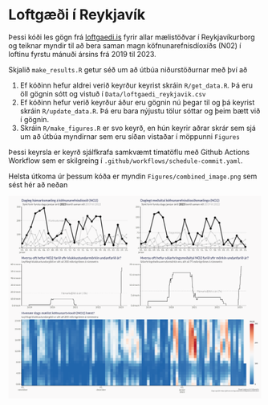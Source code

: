 
<!-- README.md is generated from README.Rmd. Please edit that file -->

# Loftgæði í Reykjavík

Þessi kóði les gögn frá [loftgaedi.is](www.loftgaedi.is) fyrir allar
mælistöðvar í Reykjavíkurborg og teiknar myndir til að bera saman magn
köfnunarefnisdíoxíðs (N02) í loftinu fyrstu mánuði ársins frá 2019 til
2023.

Skjalið `make_results.R` getur séð um að útbúa niðurstöðurnar með því að

1.  Ef kóðinn hefur aldrei verið keyrður keyrist skráin `R/get_data.R`.
    Þá eru öll gögnin sótt og vistuð í `Data/loftgaedi_reykjavik.csv`
2.  Ef kóðinn hefur verið keyrður áður eru gögnin nú þegar til og þá
    keyrist skráin `R/update_data.R`. Þá eru bara nýjustu tölur sóttar
    og þeim bætt við í gögnin.
3.  Skráin `R/make_figures.R` er svo keyrð, en hún keyrir aðrar skrár
    sem sjá um að útbúa myndirnar sem eru síðan vistaðar í möppunni
    `Figures`

Þessi keyrsla er keyrð sjálfkrafa samkvæmt tímatöflu með Github Actions
Workflow sem er skilgreing í `.github/workflows/schedule-commit.yaml`.

Helsta útkoma úr þessum kóða er myndin `Figures/combined_image.png` sem
sést hér að neðan

![](Figures/combined_image.png)

